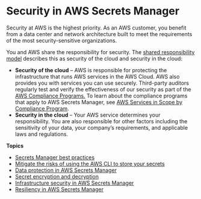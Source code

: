 # Security in AWS Secrets Manager<a name="security"></a>

Security at AWS is the highest priority\. As an AWS customer, you benefit from a data center and network architecture built to meet the requirements of the most security\-sensitive organizations\. 

You and AWS share the responsibility for security\. The [shared responsibility model](https://aws.amazon.com/compliance/shared-responsibility-model/) describes this as security of the cloud and security in the cloud: 
+ **Security of the cloud** – AWS is responsible for protecting the infrastructure that runs AWS services in the AWS Cloud\. AWS also provides you with services you can use securely\. Third\-party auditors regularly test and verify the effectiveness of our security as part of the [AWS Compliance Programs\.](https://aws.amazon.com/compliance/programs/) To learn about the compliance programs that apply to AWS Secrets Manager, see [AWS Services in Scope by Compliance Program](https://aws.amazon.com/compliance/services-in-scope/)\. 
+ **Security in the cloud** – Your AWS service determines your responsibility\. You are also responsible for other factors including the sensitivity of your data, your company’s requirements, and applicable laws and regulations\. 

**Topics**
+ [Secrets Manager best practices](best-practices.md)
+ [Mitigate the risks of using the AWS CLI to store your secrets](security_cli-exposure-risks.md)
+ [Data protection in AWS Secrets Manager](data-protection.md)
+ [Secret encryption and decryption](security-encryption.md)
+ [Infrastructure security in AWS Secrets Manager](infrastructure-security.md)
+ [Resiliency in AWS Secrets Manager](disaster-recovery-resiliency.md)